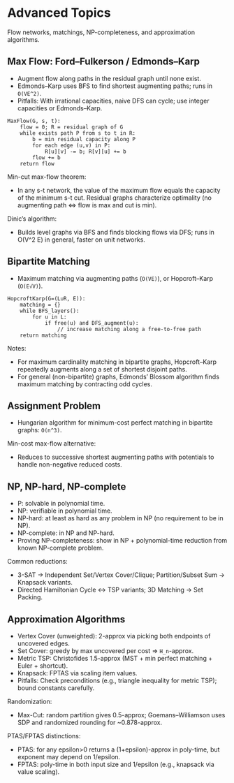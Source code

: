 # Advanced Topics

Flow networks, matchings, NP-completeness, and approximation algorithms.

## Max Flow: Ford–Fulkerson / Edmonds–Karp
- Augment flow along paths in the residual graph until none exist.
- Edmonds–Karp uses BFS to find shortest augmenting paths; runs in `O(VE^2)`.
- Pitfalls: With irrational capacities, naive DFS can cycle; use integer capacities or Edmonds–Karp.
```pseudo
MaxFlow(G, s, t):
    flow = 0; R = residual graph of G
    while exists path P from s to t in R:
        b = min residual capacity along P
        for each edge (u,v) in P:
            R[u][v] -= b; R[v][u] += b
        flow += b
    return flow
```

Min-cut max-flow theorem:
- In any s-t network, the value of the maximum flow equals the capacity of the minimum s-t cut. Residual graphs characterize optimality (no augmenting path ⇔ flow is max and cut is min).

Dinic’s algorithm:
- Builds level graphs via BFS and finds blocking flows via DFS; runs in O(V^2 E) in general, faster on unit networks.

## Bipartite Matching
- Maximum matching via augmenting paths (`O(VE)`), or Hopcroft–Karp (`O(E√V)`).
```pseudo
HopcroftKarp(G=(L∪R, E)):
    matching = {}
    while BFS_layers():
        for u in L:
            if free(u) and DFS_augment(u):
                // increase matching along a free-to-free path
    return matching
```

Notes:
- For maximum cardinality matching in bipartite graphs, Hopcroft–Karp repeatedly augments along a set of shortest disjoint paths.
- For general (non-bipartite) graphs, Edmonds’ Blossom algorithm finds maximum matching by contracting odd cycles.

## Assignment Problem
- Hungarian algorithm for minimum-cost perfect matching in bipartite graphs: `O(n^3)`.

Min-cost max-flow alternative:
- Reduces to successive shortest augmenting paths with potentials to handle non-negative reduced costs.

## NP, NP-hard, NP-complete
- P: solvable in polynomial time.
- NP: verifiable in polynomial time.
- NP-hard: at least as hard as any problem in NP (no requirement to be in NP).
- NP-complete: in NP and NP-hard.
- Proving NP-completeness: show in NP + polynomial-time reduction from known NP-complete problem.

Common reductions:
- 3-SAT → Independent Set/Vertex Cover/Clique; Partition/Subset Sum → Knapsack variants.
- Directed Hamiltonian Cycle ↔ TSP variants; 3D Matching → Set Packing.

## Approximation Algorithms
- Vertex Cover (unweighted): 2-approx via picking both endpoints of uncovered edges.
- Set Cover: greedy by max uncovered per cost ⇒ `H_n`-approx.
- Metric TSP: Christofides 1.5-approx (MST + min perfect matching + Euler + shortcut).
- Knapsack: FPTAS via scaling item values.
- Pitfalls: Check preconditions (e.g., triangle inequality for metric TSP); bound constants carefully.

Randomization:
- Max-Cut: random partition gives 0.5-approx; Goemans–Williamson uses SDP and randomized rounding for ~0.878-approx.

PTAS/FPTAS distinctions:
- PTAS: for any epsilon>0 returns a (1+epsilon)-approx in poly-time, but exponent may depend on 1/epsilon.
- FPTAS: poly-time in both input size and 1/epsilon (e.g., knapsack via value scaling).
